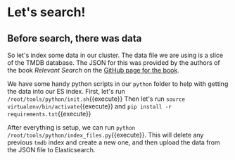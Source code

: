 # Let's search!

## Before search, there was data
So let's index some data in our cluster. The data file we are using is a slice of the TMDB database. The JSON for this was provided by the authors of the book _Relevant Search_ on the [GitHub page for the book](https://github.com/o19s/relevant-search-book).

We have some handy python scripts in our `python` folder to help with getting the data into our ES index. First, let's run `/root/tools/python/init.sh`{{execute}}
Then let's run `source virtualenv/bin/activate`{{execute}}
and 
`pip install -r requirements.txt`{{execute}}

After everything is setup, we can run `python /root/tools/python/index_files.py`{{execute}}. This will delete any previous `tmdb` index and create a new one, and then upload the data from the JSON file to Elasticsearch.
